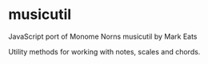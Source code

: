 # musicutil

JavaScript port of Monome Norns musicutil by Mark Eats

Utility methods for working with notes, scales and chords.
